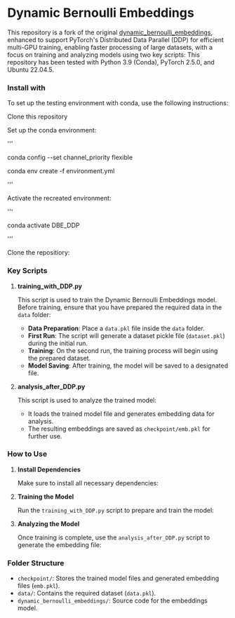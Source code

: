 # Dynamic Bernoulli Embeddings

This repository is a fork of the original [dynamic_bernoulli_embeddings](https://github.com/ByungjunKim/dynamic_bernoulli_embeddings), enhanced to support PyTorch's Distributed Data Parallel (DDP) for efficient multi-GPU training, enabling faster processing of large datasets, with a focus on training and analyzing models using two key scripts: This repository has been tested with Python 3.9 (Conda), PyTorch 2.5.0, and Ubuntu 22.04.5.

### Install with

To set up the testing environment with conda, use the following instructions:

Clone this repository

Set up the conda environment:

'''

conda config --set channel_priority flexible

conda env create -f environment.yml

'''

Activate the recreated environment:

'''

conda activate DBE_DDP

'''

Clone the repositiory:

### Key Scripts

1. **training_with_DDP.py**

   This script is used to train the Dynamic Bernoulli Embeddings model. Before training, ensure that you have prepared the required data in the `data` folder:

   - **Data Preparation**: Place a `data.pkl` file inside the `data` folder.
   - **First Run**: The script will generate a dataset pickle file (`dataset.pkl`) during the initial run.
   - **Training**: On the second run, the training process will begin using the prepared dataset.
   - **Model Saving**: After training, the model will be saved to a designated file.

2. **analysis_after_DDP.py**

   This script is used to analyze the trained model:

   - It loads the trained model file and generates embedding data for analysis.
   - The resulting embeddings are saved as `checkpoint/emb.pkl` for further use.

### How to Use

1. **Install Dependencies**

   Make sure to install all necessary dependencies:

2. **Training the Model**

   Run the `training_with_DDP.py` script to prepare and train the model:

3. **Analyzing the Model**

   Once training is complete, use the `analysis_after_DDP.py` script to generate the embedding file:

### Folder Structure

- `checkpoint/`: Stores the trained model files and generated embedding files (`emb.pkl`).
- `data/`: Contains the required dataset (`data.pkl`).
- `dynamic_bernoulli_embeddings/`: Source code for the embeddings model.